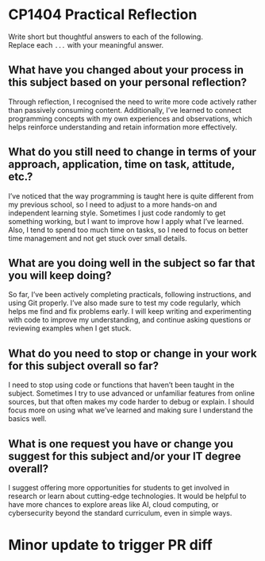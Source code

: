 # CP1404 Practical Reflection

Write short but thoughtful answers to each of the following.  
Replace each `...` with your meaningful answer.

## What have you changed about your process in this subject based on your personal reflection?

Through reflection, I recognised the need to write more code actively rather than passively consuming content. Additionally, I’ve learned to connect programming concepts with my own experiences and observations, which helps reinforce understanding and retain information more effectively.

## What do you still need to change in terms of your approach, application, time on task, attitude, etc.?

I’ve noticed that the way programming is taught here is quite different from my previous school, so I need to adjust to a more hands-on and independent learning style.
Sometimes I just code randomly to get something working, but I want to improve how I apply what I’ve learned. Also, I tend to spend too much time on tasks, so I need to focus on better time management and not get stuck over small details.

## What are you doing well in the subject so far that you will keep doing?

So far, I’ve been actively completing practicals, following instructions, and using Git properly. I’ve also made sure to test my code regularly, which helps me find and fix problems early. I will keep writing and experimenting with code to improve my understanding, and continue asking questions or reviewing examples when I get stuck.



## What do you need to stop or change in your work for this subject overall so far?

I need to stop using code or functions that haven’t been taught in the subject. Sometimes I try to use advanced or unfamiliar features from online sources, but that often makes my code harder to debug or explain. I should focus more on using what we’ve learned and making sure I understand the basics well.

## What is one request you have or change you suggest for this subject and/or your IT degree overall?
I suggest offering more opportunities for students to get involved in research or learn about cutting-edge technologies. It would be helpful to have more chances to explore areas like AI, cloud computing, or cybersecurity beyond the standard curriculum, even in simple ways.

# Minor update to trigger PR diff
